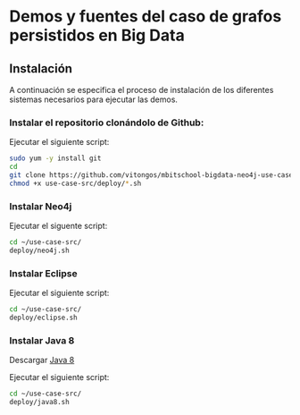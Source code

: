 Demos y fuentes del caso de grafos persistidos en Big Data
==========================================================

Instalación
-----------

A continuación se especifica el proceso de instalación de los diferentes sistemas necesarios para ejecutar las demos.

### Instalar el repositorio clonándolo de Github:
Ejecutar el siguiente script:
```bash
sudo yum -y install git
cd
git clone https://github.com/vitongos/mbitschool-bigdata-neo4j-use-case.git use-case-src
chmod +x use-case-src/deploy/*.sh
```

### Instalar Neo4j
Ejecutar el siguente script:
```bash
cd ~/use-case-src/
deploy/neo4j.sh
```

### Instalar Eclipse
Ejecutar el siguiente script:
```bash
cd ~/use-case-src/
deploy/eclipse.sh
```

### Instalar Java 8
Descargar [Java 8](http://www.oracle.com/technetwork/java/javase/downloads/jdk8-downloads-2133151.html)

Ejecutar el siguiente script:
```bash
cd ~/use-case-src/
deploy/java8.sh
```


